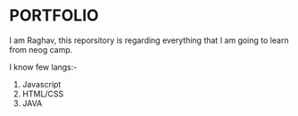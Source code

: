 # PORTFOLIO
I am Raghav, this reporsitory is regarding everything that I am going to learn from neog camp.

I know few langs:-

1. Javascript
2. HTML/CSS
3. JAVA